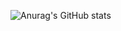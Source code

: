 

![Anurag's GitHub stats](https://github-readme-stats.codestackr.vercel.app/api?username=ycpin&show_icons=true&theme=radical)
